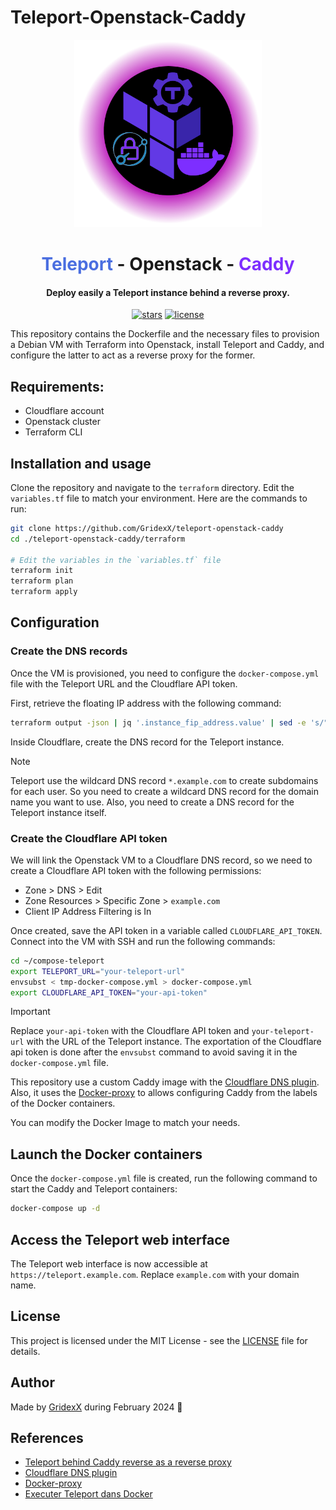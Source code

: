 # Teleport-Openstack-Caddy

<div align="center">
  <img src="./assets/logo.png" width="300">
  <h1>
    <span style="color:#4A6EE0">Teleport</span>
    - Openstack -
    <span style="color:#7D2EFF">Caddy</span>
  </h1>
  <h4>Deploy easily a Teleport instance behind a reverse proxy.</h4>
  <p align="center">
    <a href="https://github.com/GridexX/teleport-openstack-caddy"><img src="https://img.shields.io/github/stars/GridexX/teleport-openstack-caddy.svg?style=flat" alt="stars"></a>
    <a href="https://github.com/GridexX/teleport-openstack-caddy"><img src="https://img.shields.io/github/license/GridexX/teleport-openstack-caddy.svg?style=flat" alt="license"></a>
  </p>
</div>

This repository contains the Dockerfile and the necessary files to provision a Debian VM with Terraform into Openstack, install Teleport and Caddy, and configure the latter to act as a reverse proxy for the former.

## Requirements:

- Cloudflare account
- Openstack cluster
- Terraform CLI

## Installation and usage

Clone the repository and navigate to the `terraform` directory. Edit the `variables.tf` file to match your environment.
Here are the commands to run:

```bash
git clone https://github.com/GridexX/teleport-openstack-caddy
cd ./teleport-openstack-caddy/terraform

# Edit the variables in the `variables.tf` file
terraform init
terraform plan
terraform apply
```

## Configuration

### Create the DNS records

Once the VM is provisioned, you need to configure the `docker-compose.yml` file with the Teleport URL and the Cloudflare API token.

First, retrieve the floating IP address with the following command:

```bash
terraform output -json | jq '.instance_fip_address.value' | sed -e 's/"//g'
```

Inside Cloudflare, create the DNS record for the Teleport instance.
>[!NOTE]
>Teleport use the wildcard DNS record `*.example.com` to create subdomains for each user. So you need to create a wildcard DNS record for the domain name you want to use. Also, you need to create a DNS record for the Teleport instance itself.

### Create the Cloudflare API token

We will link the Openstack VM to a Cloudflare DNS record, so we need to create a Cloudflare API token with the following permissions:

- Zone > DNS > Edit
- Zone Resources > Specific Zone > `example.com`
- Client IP Address Filtering is In <IP>

Once created, save the API token in a variable called `CLOUDFLARE_API_TOKEN`.
Connect into the VM with SSH and run the following commands:

```bash
cd ~/compose-teleport
export TELEPORT_URL="your-teleport-url"
envsubst < tmp-docker-compose.yml > docker-compose.yml
export CLOUDFLARE_API_TOKEN="your-api-token"
```

>[!IMPORTANT]
> Replace `your-api-token` with the Cloudflare API token and `your-teleport-url` with the URL of the Teleport instance. The exportation of the Cloudflare api token is done after the `envsubst` command to avoid saving it in the `docker-compose.yml` file.

This repository use a custom Caddy image with the [Cloudflare DNS plugin](https://github.com/caddy-dns/cloudflare). Also, it uses the [Docker-proxy](https://github.com/lucaslorentz/caddy-docker-proxy) to allows configuring Caddy from the labels of the Docker containers.

You can modify the Docker Image to match your needs.

## Launch the Docker containers

Once the `docker-compose.yml` file is created, run the following command to start the Caddy and Teleport containers:

```bash
docker-compose up -d
```

## Access the Teleport web interface

The Teleport web interface is now accessible at `https://teleport.example.com`. Replace `example.com` with your domain name.

## License

This project is licensed under the MIT License - see the [LICENSE](./LICENSE) file for details.

## Author

Made by [GridexX](https://github.com/GridexX) during February 2024 🏰

## References

- [Teleport behind Caddy reverse as a reverse proxy](https://github.com/gravitational/teleport/discussions/16370)
- [Cloudflare DNS plugin](https://github.com/caddy-dns/cloudflare)
- [Docker-proxy](https://github.com/lucaslorentz/caddy-docker-proxy)
- [Executer Teleport dans Docker](https://fr.linux-console.net/?p=20492)